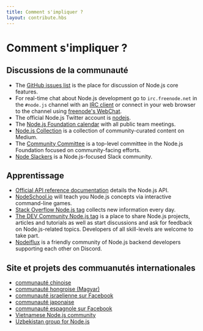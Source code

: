 ```yaml
---
title: Comment s'impliquer ?
layout: contribute.hbs
---
```


# Comment s'impliquer ?

## Discussions de la communauté

* The [GitHub issues list](https://github.com/nodejs/node/issues) is the place for discussion of Node.js core features.
* For real-time chat about Node.js development go to `irc.freenode.net` in the `#node.js` channel with an [IRC client](https://en.wikipedia.org/wiki/Comparison_of_Internet_Relay_Chat_clients) or connect in your web browser to the channel using [freenode's WebChat](https://webchat.freenode.net/#node.js).
* The official Node.js Twitter account is [nodejs](https://twitter.com/nodejs).
* The [Node.js Foundation calendar](https://nodejs.org/calendar) with all public team meetings.
* [Node.js Collection](https://medium.com/the-node-js-collection) is a collection of community-curated content on Medium.
* The [Community Committee](https://github.com/nodejs/community-committee) is a top-level committee in the Node.js Foundation focused on community-facing efforts.
* [Node Slackers](https://www.nodeslackers.com/) is a Node.js-focused Slack community.

## Apprentissage

* [Official API reference documentation](https://nodejs.org/api/) details the Node.js API.
* [NodeSchool.io](https://nodeschool.io/) will teach you Node.js concepts via interactive command-line games.
* [Stack Overflow Node.js tag](https://stackoverflow.com/questions/tagged/node.js) collects new information every day.
* [The DEV Community Node.js tag](https://dev.to/t/node) is a place to share Node.js projects, articles and tutorials as well as start discussions and ask for feedback on Node.js-related topics. Developers of all skill-levels are welcome to take part.
* [Nodeiflux](https://discordapp.com/invite/vUsrbjd) is a friendly community of Node.js backend developers supporting each other on Discord.

## Site et projets des commuanutés internationales

* [communauté chinoise](https://cnodejs.org/)
* [communauté hongroise (Magyar)](https://nodehun.blogspot.com/)
* [communauté israelienne sur Facebook](https://www.facebook.com/groups/node.il/)
* [communauté japonaise](https://nodejs.jp/)
* [communauté espagnole sur Facebook](https://www.facebook.com/groups/node.es/)
* [Vietnamese Node.js community](https://www.facebook.com/nodejs.vn/)
* [Uzbekistan group for Node.js](https://t.me/nodejs_uz)
